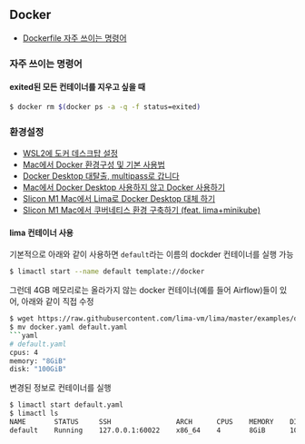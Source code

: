 ## Docker

- [Dockerfile 자주 쓰이는 명령어](https://www.daleseo.com/dockerfile/)

### 자주 쓰이는 명령어

#### exited된 모든 컨테이너를 지우고 싶을 때

```bash
$ docker rm $(docker ps -a -q -f status=exited)
```

### 환경설정
- [WSL2에 도커 데스크턉 설정](https://blog.wslhub.com/%EC%9C%A0%EB%A3%8C%EB%A1%9C-%EC%A0%84%ED%99%98%EB%90%98%EB%8A%94-%EB%8F%84%EC%BB%A4-%EB%8D%B0%EC%8A%A4%ED%81%AC%ED%86%B1-%EB%8C%80%EC%95%88-%EC%B0%BE%EA%B8%B0-%EC%9C%88%EB%8F%84%EC%9A%B0-%EC%82%AC%EC%9A%A9%EC%9E%90-74f1a261eb32)
- [Mac에서 Docker 환경구성 및 기본 사용법](https://bblog.tistory.com/297)
- [Docker Desktop 대탈출, multipass로 갑니다](https://jybaek.tistory.com/934)
- [Mac에서 Docker Desktop 사용하지 않고 Docker 사용하기](https://blog.bsk.im/2021/09/07/macos-docker-without-docker-feat-minikube-ko/)
- [Slicon M1 Mac에서 Lima로 Docker Desktop 대체 하기](https://breezymind.com/slicon-m1-mac-lima-docker-desktop-alternative/)
- [Slicon M1 Mac에서 쿠버네티스 환경 구축하기 (feat. lima+minikube)](https://breezymind.com/slicon-m1-mac-kubernetes-env-with-lima-minikube/)

#### lima 컨테이너 사용
기본적으로 아래와 같이 사용하면 `default`라는 이름의 dockder 컨테이너를 실행 가능
```bash
$ limactl start --name default template://docker
```

그런데 4GB 메모리로는 올라가지 않는 docker 컨테이너(예를 들어 Airflow)들이 있어, 아래와 같이 직접 수정
```bash
$ wget https://raw.githubusercontent.com/lima-vm/lima/master/examples/docker.yaml
$ mv docker.yaml default.yaml
```yaml
# default.yaml
cpus: 4
memory: "8GiB"
disk: "100GiB"
```

변경된 정보로 컨테이너를 실행
```bash
$ limactl start default.yaml
$ limactl ls
NAME       STATUS     SSH                ARCH      CPUS    MEMORY    DISK      DIR
default    Running    127.0.0.1:60022    x86_64    4       8GiB      100GiB    /Users/user/.lima/default
```
